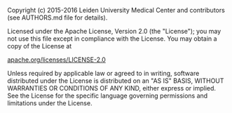 Copyright (c) 2015-2016 Leiden University Medical Center and contributors
                        (see AUTHORS.md file for details).

Licensed under the Apache License, Version 2.0 (the "License"); you may not
use this file except in compliance with the License. You may obtain a copy of
the License at

[apache.org/licenses/LICENSE-2.0](http://www.apache.org/licenses/LICENSE-2.0)

Unless required by applicable law or agreed to in writing, software
distributed under the License is distributed on an "AS IS" BASIS, WITHOUT
WARRANTIES OR CONDITIONS OF ANY KIND, either express or implied. See the
License for the specific language governing permissions and limitations under
the License.
